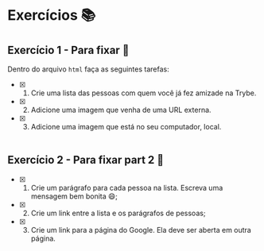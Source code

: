 # Exercícios :books:

## Exercício 1 - Para fixar 🎯

Dentro do arquivo `html` faça as seguintes tarefas: <br>

- [x] 1. Crie uma lista das pessoas com quem você já fez amizade na Trybe.
- [x] 2. Adicione uma imagem que venha de uma URL externa.
- [x] 3. Adicione uma imagem que está no seu computador, local.<br><br>

## Exercício 2 - Para fixar part 2 🎯

- [x] 1. Crie um parágrafo para cada pessoa na lista. Escreva uma mensagem bem bonita 😄;
- [x] 2. Crie um link entre a lista e os parágrafos de pessoas;
- [x] 3. Crie um link para a página do Google. Ela deve ser aberta em outra página.
